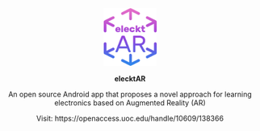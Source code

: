 <p align="center">
  <img width="105" height="115" src="https://github.com/vsafontlopez/elecktAR/blob/main/assets/elecktAR_icon.png">
</p>

<b><p align="center">
  elecktAR
</p></b>
  
<p align="center">
  An open source Android app that proposes a novel approach for learning electronics based on Augmented Reality (AR)
</p>

<p align="center">
  Visit: https://openaccess.uoc.edu/handle/10609/138366
</p>

